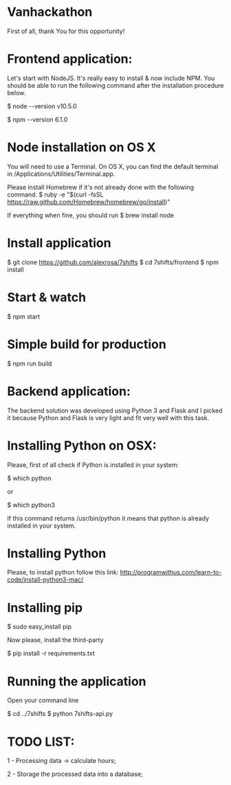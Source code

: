 # Vanhackathon
First of all, thank You for this opportunity!

# Frontend application:
Let's start with NodeJS. It's really easy to install & now include NPM. You should be able to run the following command after the installation procedure below.

$ node --version
v10.5.0

$ npm --version
6.1.0

# Node installation on OS X
You will need to use a Terminal. On OS X, you can find the default terminal in /Applications/Utilities/Terminal.app.

Please install Homebrew if it's not already done with the following command.
$ ruby -e "$(curl -fsSL https://raw.github.com/Homebrew/homebrew/go/install)"

If everything when fine, you should run
$ brew install node

# Install application
$ git clone https://github.com/alexrosa/7shifts
$ cd 7shifts/frontend
$ npm install

# Start & watch
$ npm start

# Simple build for production
$ npm run build

# Backend application:
The backend solution was developed using Python 3 and Flask and I picked it because Python and Flask is very light and fit very well with this task.

# Installing Python on OSX:
Please, first of all check if Python is installed in your system:

$ which python

or

$ which python3

If this command returns /usr/bin/python it means that python is already installed in your system.

# Installing Python
Please, to install python follow this link: http://programwithus.com/learn-to-code/install-python3-mac/

# Installing pip
$ sudo easy_install pip

Now please, install the third-party

$ pip install -r requirements.txt

# Running the application
Open your command line

$ cd ../7shifts
$ python 7shifts-api.py

# TODO LIST:

1 - Processing data -> calculate hours;

2 - Storage the processed data into a database;

